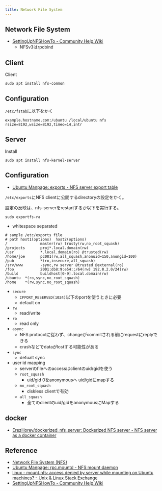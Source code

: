 ```yaml
---
title: Network File System
---
```


## Network File System
* [SettingUpNFSHowTo - Community Help Wiki](https://help.ubuntu.com/community/SettingUpNFSHowTo)
    * NFSv3はrpcbind

## Client
Client

```
sudo apt install nfs-common
```

## Configuration
`/etc/fstab`に以下をかく

```
example.hostname.com:/ubuntu /local/ubuntu nfs rsize=8192,wsize=8192,timeo=14,intr
```

## Server

Install

```
sudo apt install nfs-kernel-server
```

## Configuration
* [Ubuntu Manpage: exports - NFS server export table](http://manpages.ubuntu.com/manpages/xenial/man5/exports.5.html)

`/etc/exports`にNFS clientに公開するdirectoryの設定をかく。

設定の反映は、nfs-serverをrestartするか以下を実行する。

```
sudo exportfs-ra
```

* whitespace separated

```
# sample /etc/exports file
# path host1(options)  host2(options)
/               master(rw) trusty(rw,no_root_squash)
/projects       proj*.local.domain(rw)
/usr            *.local.domain(ro) @trusted(rw)
/home/joe       pc001(rw,all_squash,anonuid=150,anongid=100)
/pub            *(ro,insecure,all_squash)
/srv/www        -sync,rw server @trusted @external(ro)
/foo            2001:db8:9:e54::/64(rw) 192.0.2.0/24(rw)
/build          buildhost[0-9].local.domain(rw)
/ubuntu  *(ro,sync,no_root_squash)
/home    *(rw,sync,no_root_squash)
```

* `secure`
    * `IPPORT_RESERVED(1024)`以下のportを使うときに必要
    * default on
* `rw`
    * read/write
* `ro`
    * read only
* `async`
    * NFS protocolに従わず、changeがcommitされる前にrequestにreplyできる
    * crashなどでdataがlostする可能性がある
* `sync`
    * defualt sync
* user id mapping
    * serverのfileへのaccessはclientのuid/gidを使う
    * `root_squash`
        * uid/gid 0をanonymousへ uid/gidにmapする
    * `no_root_squash`
        * diskless clientで有効
    * `all_squash`
        * 全てのclientのuid/gidをanonymousにMapする


## docker
* [ErezHorev/dockerized_nfs_server: Dockerized NFS server - NFS server as a docker container](https://github.com/ErezHorev/dockerized_nfs_server)


## Reference
* [Network File System (NFS)](https://help.ubuntu.com/lts/serverguide/network-file-system.html)
* [Ubuntu Manpage: rpc.mountd - NFS mount daemon](http://manpages.ubuntu.com/manpages/xenial/man8/mountd.8.html)
* [linux - mount.nfs: access denied by server while mounting on Ubuntu machines? - Unix & Linux Stack Exchange](https://unix.stackexchange.com/questions/106122/mount-nfs-access-denied-by-server-while-mounting-on-ubuntu-machines)
* [SettingUpNFSHowTo - Community Help Wiki](https://help.ubuntu.com/community/SettingUpNFSHowTo#NFS_Server)

